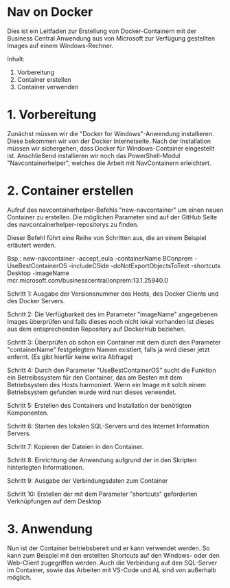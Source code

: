 # Nav on Docker

Dies ist ein Leitfaden zur Erstellung von Docker-Containern mit der Business Central Anwendung aus von Microsoft zur Verfügung gestellten Images auf einem Windows-Rechner.

Inhalt:
1)  Vorbereitung
2)  Container erstellen
3)  Container verwenden


# 1. Vorbereitung

Zunächst müssen wir die "Docker for Windows"-Anwendung installieren. Diese bekommen wir von der Docker Internetseite.
Nach der Installation müssen wir sichergehen, dass Docker für Windows-Container eingestellt ist.
Anschließend installieren wir noch das PowerShell-Modul "Navcontainerhelper", welches die Arbeit mit NavContainern erleichtert.

# 2. Container erstellen

Aufruf des navcontainerhelper-Befehls "new-navcontainer" um einen neuen Container zu erstellen.
Die möglichen Parameter sind auf der GitHub Seite des navcontainerhelper-repositorys zu finden.

Dieser Befehl führt eine Reihe von Schritten aus, die an einem Beispiel erläutert werden.

Bsp.:
new-navcontainer -accept_eula -containerName BConprem -UseBestContainerOS -includeCSide -doNotExportObjectsToText -shortcuts Desktop -imageName mcr.microsoft.com/businesscentral/onprem:13.1.25940.0

Schritt 1:
Ausgabe der Versionsnummer des Hosts, des Docker Clients und des Docker Servers.

Schritt 2:
Die Verfügbarkeit des im Parameter "imageName" angegebenen Images überprüfen und falls dieses noch nicht lokal vorhanden ist dieses aus dem entsprechenden Repository auf DockerHub beziehen.

Schritt 3:
Überprüfen ob schon ein Container mit dem durch den Parameter "containerName" festgelegtem Namen existiert, falls ja wird dieser jetzt enfernt.
(Es gibt hierfür keine extra Abfrage)

Schritt 4:
Durch den Parameter "UseBestContainerOS" sucht die Funktion ein Betreibssystem für den Container, das am Besten mit dem Betriebsystem des Hosts harmoniert. Wenn ein Image mit solch einem Betriebsystem gefunden wurde wird nun dieses verwendet.

Schritt 5:
Erstellen des Containers und Installation der benötigten Komponenten.

Schritt 6:
Starten des lokalen SQL-Servers und des Internet Information Servers.

Schritt 7:
Kopieren der Dateien in den Container.

Schritt 8:
Einrichtung der Anwendung aufgrund der in den Skripten hinterlegten Informationen.

Schritt 9:
Ausgabe der Verbindungsdaten zum Container

Schritt 10:
Erstellen der mit dem Parameter "shortcuts" geforderten Verknüpfungen auf dem Desktop

# 3. Anwendung

Nun ist der Container betriebsbereit und er kann verwendet werden.
So kann zum Beispiel mit den erstellten Shortcuts auf den Windows- oder den Web-Client zugegriffen werden.
Auch die Verbindung auf den SQL-Server im Container, sowie das Arbeiten mit VS-Code und AL sind von außerhalb möglich.
